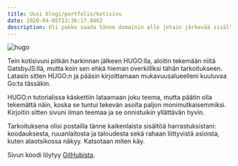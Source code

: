 ```yaml
---
title: Uusi blogi/portfolio/kotisivu
date: 2020-04-05T13:36:17.846Z
description: Oli pakko saada tänne domainin alle jotain järkevää sisältöä.
---
```

![hugo](/img/hugo.png)

Tein kotisivuni pitkän harkinnan jälkeen HUGO:lla, aloitin tekemään niitä GatsbyJS:llä, mutta koin sen ehkä hieman overkilliksi tähän tarkoitukseen. Latasin sitten HUGO:n ja pääsin kirjoittamaan mukavuusalueelleni kuuluvaa Go:ta tässäkin. 

HUGO:n tutorialissa käskettiin lataamaan joku teema, mutta päätin olla tekemättä näin, koska se tuntui tekevän asoita paljon monimutkaisemmiksi. Kirjoitin sitten sivuni ilman teemaa ja se onnistuikin yllättävän hyvin. 

Tarkoituksena olisi postailla tänne kaikenlaista sisältöä harrastuksistani: koodauksesta, ruuanlaitosta ja taloudesta sekä rahaan liittyvistä asioista, kuten alaotsikossa näkyy. Katsotaan miten käy.

Sivun koodi löytyy [GitHubista](https://github.com/Katajisto/ktjst-blog).